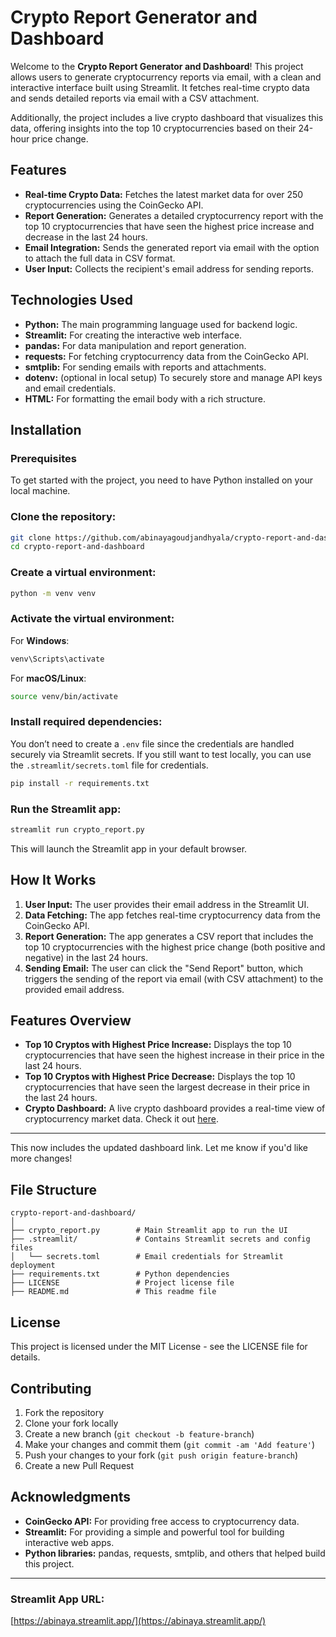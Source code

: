 
# Crypto Report Generator and Dashboard

Welcome to the **Crypto Report Generator and Dashboard**! This project allows users to generate cryptocurrency reports via email, with a clean and interactive interface built using Streamlit. It fetches real-time crypto data and sends detailed reports via email with a CSV attachment.

Additionally, the project includes a live crypto dashboard that visualizes this data, offering insights into the top 10 cryptocurrencies based on their 24-hour price change.

## Features

- **Real-time Crypto Data:** Fetches the latest market data for over 250 cryptocurrencies using the CoinGecko API.
- **Report Generation:** Generates a detailed cryptocurrency report with the top 10 cryptocurrencies that have seen the highest price increase and decrease in the last 24 hours.
- **Email Integration:** Sends the generated report via email with the option to attach the full data in CSV format.
- **User Input:** Collects the recipient's email address for sending reports.

## Technologies Used

- **Python:** The main programming language used for backend logic.
- **Streamlit:** For creating the interactive web interface.
- **pandas:** For data manipulation and report generation.
- **requests:** For fetching cryptocurrency data from the CoinGecko API.
- **smtplib:** For sending emails with reports and attachments.
- **dotenv:** (optional in local setup) To securely store and manage API keys and email credentials.
- **HTML:** For formatting the email body with a rich structure.

## Installation

### Prerequisites

To get started with the project, you need to have Python installed on your local machine.

### Clone the repository:

```bash
git clone https://github.com/abinayagoudjandhyala/crypto-report-and-dashboard.git
cd crypto-report-and-dashboard
```

### Create a virtual environment:

```bash
python -m venv venv
```

### Activate the virtual environment:

For **Windows**:

```bash
venv\Scripts\activate
```

For **macOS/Linux**:

```bash
source venv/bin/activate
```

### Install required dependencies:

You don’t need to create a `.env` file since the credentials are handled securely via Streamlit secrets. If you still want to test locally, you can use the `.streamlit/secrets.toml` file for credentials.

```bash
pip install -r requirements.txt
```

### Run the Streamlit app:

```bash
streamlit run crypto_report.py
```

This will launch the Streamlit app in your default browser.

## How It Works

1. **User Input:** The user provides their email address in the Streamlit UI.
2. **Data Fetching:** The app fetches real-time cryptocurrency data from the CoinGecko API.
3. **Report Generation:** The app generates a CSV report that includes the top 10 cryptocurrencies with the highest price change (both positive and negative) in the last 24 hours.
4. **Sending Email:** The user can click the "Send Report" button, which triggers the sending of the report via email (with CSV attachment) to the provided email address.


## Features Overview

- **Top 10 Cryptos with Highest Price Increase:** Displays the top 10 cryptocurrencies that have seen the highest increase in their price in the last 24 hours.
- **Top 10 Cryptos with Highest Price Decrease:** Displays the top 10 cryptocurrencies that have seen the largest decrease in their price in the last 24 hours.
- **Crypto Dashboard:** A live crypto dashboard provides a real-time view of cryptocurrency market data. Check it out [here](https://crypto-live-dashboard.streamlit.app/).

---

This now includes the updated dashboard link. Let me know if you'd like more changes!

## File Structure

```
crypto-report-and-dashboard/
│
├── crypto_report.py        # Main Streamlit app to run the UI
├── .streamlit/             # Contains Streamlit secrets and config files
│   └── secrets.toml        # Email credentials for Streamlit deployment
├── requirements.txt        # Python dependencies
├── LICENSE                 # Project license file
├── README.md               # This readme file
```

## License
This project is licensed under the MIT License - see the LICENSE file for details.

## Contributing

1. Fork the repository
2. Clone your fork locally
3. Create a new branch (`git checkout -b feature-branch`)
4. Make your changes and commit them (`git commit -am 'Add feature'`)
5. Push your changes to your fork (`git push origin feature-branch`)
6. Create a new Pull Request

## Acknowledgments

- **CoinGecko API:** For providing free access to cryptocurrency data.
- **Streamlit:** For providing a simple and powerful tool for building interactive web apps.
- **Python libraries:** pandas, requests, smtplib, and others that helped build this project.

---

### Streamlit App URL:
[https://abinaya.streamlit.app/](https://abinaya.streamlit.app/)

